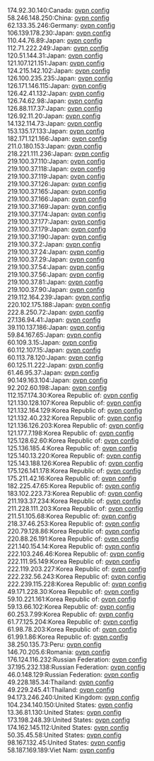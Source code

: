 174.92.30.140:Canada: [ovpn config](vpn/174_92_30_140.ovpn)  
58.246.148.250:China: [ovpn config](vpn/58_246_148_250.ovpn)  
62.133.35.246:Germany: [ovpn config](vpn/62_133_35_246.ovpn)  
106.139.178.230:Japan: [ovpn config](vpn/106_139_178_230.ovpn)  
110.44.76.89:Japan: [ovpn config](vpn/110_44_76_89.ovpn)  
112.71.222.249:Japan: [ovpn config](vpn/112_71_222_249.ovpn)  
120.51.144.31:Japan: [ovpn config](vpn/120_51_144_31.ovpn)  
121.107.121.151:Japan: [ovpn config](vpn/121_107_121_151.ovpn)  
124.215.142.102:Japan: [ovpn config](vpn/124_215_142_102.ovpn)  
126.100.235.235:Japan: [ovpn config](vpn/126_100_235_235.ovpn)  
126.171.146.115:Japan: [ovpn config](vpn/126_171_146_115.ovpn)  
126.42.41.132:Japan: [ovpn config](vpn/126_42_41_132.ovpn)  
126.74.62.98:Japan: [ovpn config](vpn/126_74_62_98.ovpn)  
126.88.117.37:Japan: [ovpn config](vpn/126_88_117_37.ovpn)  
126.92.11.20:Japan: [ovpn config](vpn/126_92_11_20.ovpn)  
14.132.114.73:Japan: [ovpn config](vpn/14_132_114_73.ovpn)  
153.135.17.133:Japan: [ovpn config](vpn/153_135_17_133.ovpn)  
182.171.121.166:Japan: [ovpn config](vpn/182_171_121_166.ovpn)  
211.0.180.153:Japan: [ovpn config](vpn/211_0_180_153.ovpn)  
218.221.111.236:Japan: [ovpn config](vpn/218_221_111_236.ovpn)  
219.100.37.110:Japan: [ovpn config](vpn/219_100_37_110.ovpn)  
219.100.37.118:Japan: [ovpn config](vpn/219_100_37_118.ovpn)  
219.100.37.119:Japan: [ovpn config](vpn/219_100_37_119.ovpn)  
219.100.37.126:Japan: [ovpn config](vpn/219_100_37_126.ovpn)  
219.100.37.165:Japan: [ovpn config](vpn/219_100_37_165.ovpn)  
219.100.37.166:Japan: [ovpn config](vpn/219_100_37_166.ovpn)  
219.100.37.169:Japan: [ovpn config](vpn/219_100_37_169.ovpn)  
219.100.37.174:Japan: [ovpn config](vpn/219_100_37_174.ovpn)  
219.100.37.177:Japan: [ovpn config](vpn/219_100_37_177.ovpn)  
219.100.37.179:Japan: [ovpn config](vpn/219_100_37_179.ovpn)  
219.100.37.190:Japan: [ovpn config](vpn/219_100_37_190.ovpn)  
219.100.37.2:Japan: [ovpn config](vpn/219_100_37_2.ovpn)  
219.100.37.24:Japan: [ovpn config](vpn/219_100_37_24.ovpn)  
219.100.37.29:Japan: [ovpn config](vpn/219_100_37_29.ovpn)  
219.100.37.54:Japan: [ovpn config](vpn/219_100_37_54.ovpn)  
219.100.37.56:Japan: [ovpn config](vpn/219_100_37_56.ovpn)  
219.100.37.81:Japan: [ovpn config](vpn/219_100_37_81.ovpn)  
219.100.37.90:Japan: [ovpn config](vpn/219_100_37_90.ovpn)  
219.112.164.239:Japan: [ovpn config](vpn/219_112_164_239.ovpn)  
220.102.175.188:Japan: [ovpn config](vpn/220_102_175_188.ovpn)  
222.8.250.72:Japan: [ovpn config](vpn/222_8_250_72.ovpn)  
27.136.94.41:Japan: [ovpn config](vpn/27_136_94_41.ovpn)  
39.110.137.186:Japan: [ovpn config](vpn/39_110_137_186.ovpn)  
59.84.167.65:Japan: [ovpn config](vpn/59_84_167_65.ovpn)  
60.109.3.15:Japan: [ovpn config](vpn/60_109_3_15.ovpn)  
60.112.107.15:Japan: [ovpn config](vpn/60_112_107_15.ovpn)  
60.113.78.120:Japan: [ovpn config](vpn/60_113_78_120.ovpn)  
60.125.11.222:Japan: [ovpn config](vpn/60_125_11_222.ovpn)  
61.46.95.37:Japan: [ovpn config](vpn/61_46_95_37.ovpn)  
90.149.163.104:Japan: [ovpn config](vpn/90_149_163_104.ovpn)  
92.202.60.198:Japan: [ovpn config](vpn/92_202_60_198.ovpn)  
112.157.174.30:Korea Republic of: [ovpn config](vpn/112_157_174_30.ovpn)  
121.130.128.107:Korea Republic of: [ovpn config](vpn/121_130_128_107.ovpn)  
121.132.164.129:Korea Republic of: [ovpn config](vpn/121_132_164_129.ovpn)  
121.132.40.232:Korea Republic of: [ovpn config](vpn/121_132_40_232.ovpn)  
121.136.126.203:Korea Republic of: [ovpn config](vpn/121_136_126_203.ovpn)  
121.177.7.198:Korea Republic of: [ovpn config](vpn/121_177_7_198.ovpn)  
125.128.62.60:Korea Republic of: [ovpn config](vpn/125_128_62_60.ovpn)  
125.136.185.4:Korea Republic of: [ovpn config](vpn/125_136_185_4.ovpn)  
125.140.13.220:Korea Republic of: [ovpn config](vpn/125_140_13_220.ovpn)  
125.143.188.126:Korea Republic of: [ovpn config](vpn/125_143_188_126.ovpn)  
175.126.141.178:Korea Republic of: [ovpn config](vpn/175_126_141_178.ovpn)  
175.211.42.16:Korea Republic of: [ovpn config](vpn/175_211_42_16.ovpn)  
182.225.47.65:Korea Republic of: [ovpn config](vpn/182_225_47_65.ovpn)  
183.102.223.73:Korea Republic of: [ovpn config](vpn/183_102_223_73.ovpn)  
211.193.37.234:Korea Republic of: [ovpn config](vpn/211_193_37_234.ovpn)  
211.228.111.203:Korea Republic of: [ovpn config](vpn/211_228_111_203.ovpn)  
211.51.105.68:Korea Republic of: [ovpn config](vpn/211_51_105_68.ovpn)  
218.37.46.253:Korea Republic of: [ovpn config](vpn/218_37_46_253.ovpn)  
220.79.128.86:Korea Republic of: [ovpn config](vpn/220_79_128_86.ovpn)  
220.88.26.191:Korea Republic of: [ovpn config](vpn/220_88_26_191.ovpn)  
221.140.154.14:Korea Republic of: [ovpn config](vpn/221_140_154_14.ovpn)  
222.103.246.46:Korea Republic of: [ovpn config](vpn/222_103_246_46.ovpn)  
222.111.95.149:Korea Republic of: [ovpn config](vpn/222_111_95_149.ovpn)  
222.119.203.227:Korea Republic of: [ovpn config](vpn/222_119_203_227.ovpn)  
222.232.56.243:Korea Republic of: [ovpn config](vpn/222_232_56_243.ovpn)  
222.239.115.228:Korea Republic of: [ovpn config](vpn/222_239_115_228.ovpn)  
49.171.228.30:Korea Republic of: [ovpn config](vpn/49_171_228_30.ovpn)  
59.10.221.161:Korea Republic of: [ovpn config](vpn/59_10_221_161.ovpn)  
59.13.66.102:Korea Republic of: [ovpn config](vpn/59_13_66_102.ovpn)  
60.253.7.99:Korea Republic of: [ovpn config](vpn/60_253_7_99.ovpn)  
61.77.125.204:Korea Republic of: [ovpn config](vpn/61_77_125_204.ovpn)  
61.98.78.203:Korea Republic of: [ovpn config](vpn/61_98_78_203.ovpn)  
61.99.1.86:Korea Republic of: [ovpn config](vpn/61_99_1_86.ovpn)  
38.250.135.73:Peru: [ovpn config](vpn/38_250_135_73.ovpn)  
146.70.205.6:Romania: [ovpn config](vpn/146_70_205_6.ovpn)  
176.124.116.232:Russian Federation: [ovpn config](vpn/176_124_116_232.ovpn)  
37.195.232.138:Russian Federation: [ovpn config](vpn/37_195_232_138.ovpn)  
46.0.148.129:Russian Federation: [ovpn config](vpn/46_0_148_129.ovpn)  
49.228.185.34:Thailand: [ovpn config](vpn/49_228_185_34.ovpn)  
49.229.245.41:Thailand: [ovpn config](vpn/49_229_245_41.ovpn)  
94.173.246.240:United Kingdom: [ovpn config](vpn/94_173_246_240.ovpn)  
104.234.140.150:United States: [ovpn config](vpn/104_234_140_150.ovpn)  
13.36.81.130:United States: [ovpn config](vpn/13_36_81_130.ovpn)  
173.198.248.39:United States: [ovpn config](vpn/173_198_248_39.ovpn)  
174.162.145.112:United States: [ovpn config](vpn/174_162_145_112.ovpn)  
50.35.45.58:United States: [ovpn config](vpn/50_35_45_58.ovpn)  
98.167.132.45:United States: [ovpn config](vpn/98_167_132_45.ovpn)  
58.187.169.189:Viet Nam: [ovpn config](vpn/58_187_169_189.ovpn)  
